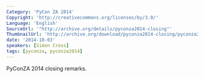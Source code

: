 ```yaml
---
Category: 'PyCon ZA 2014'
Copyright: 'http://creativecommons.org/licenses/by/3.0/'
Language: 'English'
SourceUrl: '"http://archive.org/details/pyconza2014-closing"'
ThumbnailUrl: 'http://archive.org/download/pyconza2014-closing/pyconza2014-closing.thumbs/CLOSING_000870.jpg'
date: '2014-10-03'
speakers: [Simon Cross]
tags: [pyconza, pyconza2014]
---
```

PyConZA 2014 closing remarks.